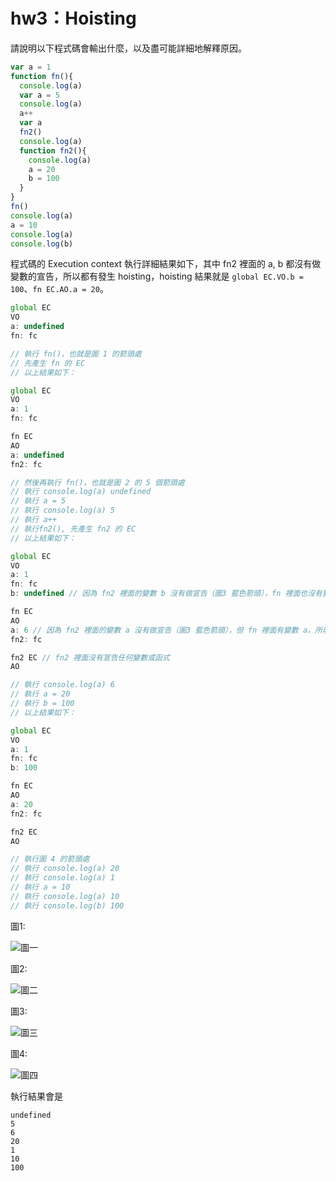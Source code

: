 # hw3：Hoisting

請說明以下程式碼會輸出什麼，以及盡可能詳細地解釋原因。

``` js
var a = 1
function fn(){
  console.log(a)
  var a = 5
  console.log(a)
  a++
  var a
  fn2()
  console.log(a)
  function fn2(){
    console.log(a)
    a = 20
    b = 100
  }
}
fn()
console.log(a)
a = 10
console.log(a)
console.log(b)
```

程式碼的 Execution context 執行詳細結果如下，其中 fn2 裡面的 a, b 都沒有做變數的宣告，所以都有發生 hoisting，hoisting 結果就是 `global EC.VO.b = 100`、`fn EC.AO.a = 20`。

``` js
global EC
VO
a: undefined
fn: fc

// 執行 fn()，也就是圖 1 的箭頭處
// 先產生 fn 的 EC
// 以上結果如下：

global EC
VO
a: 1
fn: fc

fn EC
AO
a: undefined
fn2: fc

// 然後再執行 fn()，也就是圖 2 的 5 個箭頭處
// 執行 console.log(a) undefined
// 執行 a = 5
// 執行 console.log(a) 5
// 執行 a++
// 執行fn2(), 先產生 fn2 的 EC
// 以上結果如下：

global EC
VO
a: 1
fn: fc
b: undefined // 因為 fn2 裡面的變數 b 沒有做宣告（圖3 藍色箭頭），fn 裡面也沒有變數 b，所以發生 hoisting 到 global 這邊

fn EC
AO
a: 6 // 因為 fn2 裡面的變數 a 沒有做宣告（圖3 藍色箭頭），但 fn 裡面有變數 a，所以發生 hoisting 到這邊
fn2: fc

fn2 EC // fn2 裡面沒有宣告任何變數或函式
AO

// 執行 console.log(a) 6
// 執行 a = 20
// 執行 b = 100
// 以上結果如下：

global EC
VO
a: 1
fn: fc
b: 100

fn EC
AO
a: 20
fn2: fc

fn2 EC
AO

// 執行圖 4 的箭頭處
// 執行 console.log(a) 20
// 執行 console.log(a) 1
// 執行 a = 10
// 執行 console.log(a) 10
// 執行 console.log(b) 100
```
圖1:

![圖一](https://i.imgur.com/sJElquL.png)

圖2:

![圖二](https://i.imgur.com/zsJof9g.png)

圖3:

![圖三](https://i.imgur.com/YSzt8Zk.png)

圖4:

![圖四](https://i.imgur.com/V2WWLUi.png)


執行結果會是
```
undefined
5
6
20
1
10
100
```
